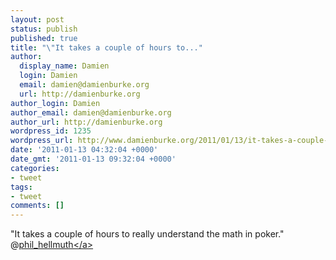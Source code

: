 ```yaml
---
layout: post
status: publish
published: true
title: "\"It takes a couple of hours to..."
author:
  display_name: Damien
  login: Damien
  email: damien@damienburke.org
  url: http://damienburke.org
author_login: Damien
author_email: damien@damienburke.org
author_url: http://damienburke.org
wordpress_id: 1235
wordpress_url: http://www.damienburke.org/2011/01/13/it-takes-a-couple-of-hours-to/
date: '2011-01-13 04:32:04 +0000'
date_gmt: '2011-01-13 09:32:04 +0000'
categories:
- tweet
tags:
- tweet
comments: []
---
```

<p>"It takes a couple of hours to really understand the math in poker." @<a href="http:&#47;&#47;twitter.com&#47;phil_hellmuth" class="aktt_username">phil_hellmuth<&#47;a></p>
